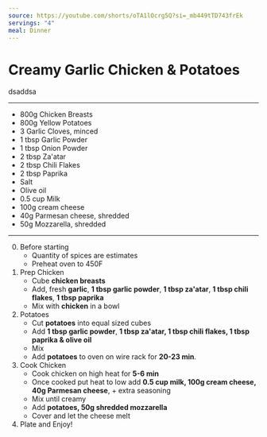 ```yaml
---
source: https://youtube.com/shorts/oTA1lOcrg5Q?si=_mb449tTD743frEk
servings: "4"
meal: Dinner
---
```

# Creamy Garlic Chicken & Potatoes 

dsaddsa

---
- 800g Chicken Breasts
- 800g Yellow Potatoes
- 3 Garlic Cloves, minced
- 1 tbsp Garlic Powder
- 1 tbsp Onion Powder
- 2 tbsp Za'atar
- 2 tbsp Chili Flakes
- 2 tbsp Paprika
- Salt
- Olive oil
- 0.5 cup Milk
- 100g cream cheese
- 40g Parmesan cheese, shredded
- 50g Mozzarella, shredded

---
0. Before starting
	- Quantity of spices are estimates
	- Preheat oven to 450F
1. Prep Chicken
	- Cube **chicken breasts**
	- Add, fresh **garlic**, **1 tbsp garlic powder**, **1 tbsp za'atar**, **1 tbsp chili flakes**, **1 tbsp paprika**
	- Mix with **chicken** in a bowl
2. Potatoes 
	- Cut **potatoes** into equal sized cubes
	- Add **1 tbsp garlic powder**, **1 tbsp za'atar, 1 tbsp chili flakes, 1 tbsp paprika & olive oil**
	- Mix
	- Add **potatoes** to oven on wire rack for **20-23 min**.
3. Cook Chicken
	- Cook chicken on high heat for **5-6 min**
	- Once cooked put heat to low add **0.5 cup milk, 100g cream cheese, 40g Parmesan cheese**, + extra seasoning
	- Mix until creamy
	- Add **potatoes, 50g shredded mozzarella** 
	- Cover and let the cheese melt
4. Plate and Enjoy!